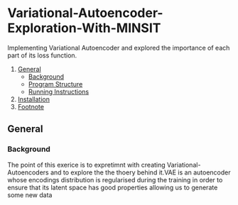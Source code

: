 # Variational-Autoencoder-Exploration-With-MINSIT
Implementing Variational Autoencoder and explored the importance of each part of its loss function. 


1. [General](#General)
    - [Background](#background)
    - [Program Structure](https://github.com/elaysason/Variational-Autoencoder-Exploration-With-MINST/blob/main/README.md#program-structure)
    - [Running Instructions](https://github.com/elaysason/Variational-Autoencoder-Exploration-With-MINST/blob/main/README.md#running-instructions)
2. [Installation](#installation)
3. [Footnote](#footnote)

## General

### Background
The point of this exerice is to expretimnt with creating Variational-Autoencoders and to explore the the thoery behind it.VAE is an autoencoder whose encodings distribution is regularised during the training in order to ensure that its latent space has good properties allowing us to generate some new data
